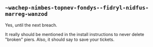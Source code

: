 ## `~wachep-nimbes-topnev-fondys--fidryl-nidfus-marreg-wanzod`
Yes, until the next breach.

It really should be mentioned in the install instructions to never delete "broken" piers.  Also, it should say to save your tickets.